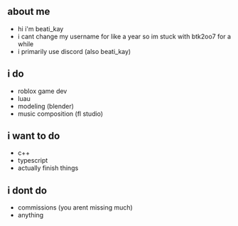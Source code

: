 ## about me
- hi i'm beati_kay
- i cant change my username for like a year so im stuck with btk2oo7 for a while
- i primarily use discord (also beati_kay)

## i do
- roblox game dev
- luau
- modeling (blender)
- music composition (fl studio)

## i want to do
- c++
- typescript
- actually finish things

## i dont do
- commissions (you arent missing much)
- anything
